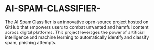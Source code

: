 # AI-SPAM-CLASSIFIER-
The AI Spam Classifier is an innovative open-source project hosted on GitHub that empowers users to combat unwanted and harmful content across digital platforms. This project leverages the power of artificial intelligence and machine learning to automatically identify and classify spam, phishing attempts. 
